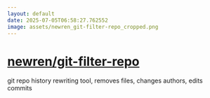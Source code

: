 ```yaml
---
layout: default
date: 2025-07-05T06:58:27.762552
image: assets/newren_git-filter-repo_cropped.png
---
```


# [newren/git-filter-repo](https://github.com/newren/git-filter-repo)

git repo history rewriting tool, removes files, changes authors, edits commits
